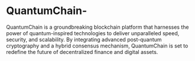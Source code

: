 # QuantumChain-
QuantumChain is a groundbreaking blockchain platform that harnesses the power of quantum-inspired technologies to deliver unparalleled speed, security, and scalability. By integrating advanced post-quantum cryptography and a hybrid consensus mechanism, QuantumChain is set to redefine the future of decentralized finance and digital assets.
